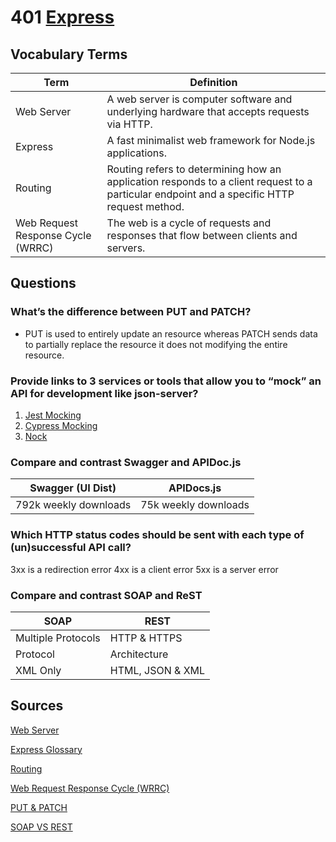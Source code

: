 
# 401 [Express](https://expressjs.com/)

## Vocabulary Terms
| Term | Definition |
| ---- | ---- |
| Web Server | A web server is computer software and underlying hardware that accepts requests via HTTP. |
| Express | A fast minimalist web framework for Node.js applications. |
| Routing | Routing refers to determining how an application responds to a client request to a particular endpoint and a specific HTTP request method. |
| Web Request Response Cycle (WRRC) | The web is a cycle of requests and responses that flow between clients and servers. |
 

## Questions

### What’s the difference between PUT and PATCH?

- PUT is used to entirely update an resource whereas PATCH sends data to partially replace the resource it does not modifying the entire resource.

### Provide links to 3 services or tools that allow you to “mock” an API for development like json-server?
1. [Jest Mocking](https://www.valentinog.com/blog/fake/#mocking-fetch-with-jest)
2. [Cypress Mocking](https://docs.cypress.io/guides/guides/network-requests#Stub-Responses)
3. [Nock](https://www.npmjs.com/package/nock)
 

### Compare and contrast Swagger and APIDoc.js

| Swagger (UI Dist) | APIDocs.js | 
| ---- | ---- |
| 792k weekly downloads | 75k weekly downloads |

### Which HTTP status codes should be sent with each type of (un)successful API call?

3xx is a redirection error
4xx is a client error
5xx is a server error


### Compare and contrast SOAP and ReST
| SOAP | REST |
| ---- | ---- |
| Multiple Protocols| HTTP & HTTPS |
| Protocol | Architecture |
| XML Only | HTML, JSON & XML |

## Sources

[Web Server](https://en.wikipedia.org/wiki/Web_server)

[Express Glossary](https://expressjs.com/en/resources/glossary.html)

[Routing](https://expressjs.com/en/starter/basic-routing.html)

[Web Request Response Cycle (WRRC)](https://medium.com/@jen_strong/the-request-response-cycle-of-the-web-1b7e206e9047)

[PUT & PATCH](https://rapidapi.com/blog/put-vs-patch/)

[SOAP VS REST](https://raygun.com/blog/soap-vs-rest-vs-json/)
